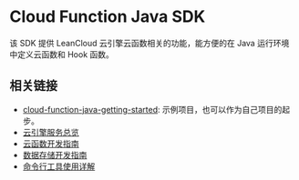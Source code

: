 # Cloud Function Java SDK

该 SDK 提供 LeanCloud 云引擎云函数相关的功能，能方便的在 Java 运行环境中定义云函数和 Hook 函数。

## 相关链接

* [cloud-function-java-getting-started](https://github.com/leancloud/cloud-function-java-getting-started.git): 示例项目，也可以作为自己项目的起步。
* [云引擎服务总览](https://leancloud.cn/docs/leanengine_overview.html)
* [云函数开发指南](https://leancloud.cn/docs/leanengine_cloudfunction_guide-java.html)
* [数据存储开发指南](https://leancloud.cn/docs/leanstorage_guide-java.html)
* [命令行工具使用详解](https://leancloud.cn/docs/leanengine_cli.html)
